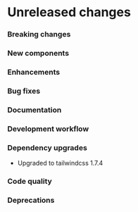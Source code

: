 # Unreleased changes

### Breaking changes

### New components

### Enhancements

### Bug fixes

### Documentation

### Development workflow

### Dependency upgrades

- Upgraded to tailwindcss 1.7.4

### Code quality

### Deprecations
